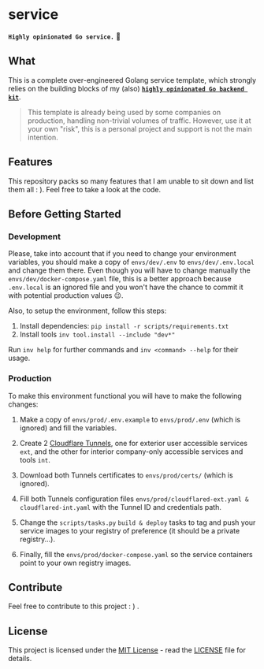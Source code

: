 # service

**`Highly opinionated Go service.`** 🐻

## What

This is a complete over-engineered Golang service template, which strongly relies on the building blocks of my (also) [**`highly opinionated Go backend kit`**](https://github.com/neoxelox/kit).

> This template is already being used by some companies on production, handling non-trivial volumes of traffic. However, use it at your own "risk", this is a personal project and support is not the main intention.

## Features

This repository packs so many features that I am unable to sit down and list them all : ). Feel free to take a look at the code.

## Before Getting Started

### Development

Please, take into account that if you need to change your environment variables, you should make a copy of `envs/dev/.env` to `envs/dev/.env.local` and change them there. Even though you will have to change manually the `envs/dev/docker-compose.yaml` file, this is a better approach because `.env.local` is an ignored file and you won't have the chance to commit it with potential production values 😉.

Also, to setup the environment, follow this steps:

1. Install dependencies: `pip install -r scripts/requirements.txt`
2. Install tools `inv tool.install --include "dev*"`

Run `inv help` for further commands and `inv <command> --help` for their usage.

### Production

To make this environment functional you will have to make the following changes:

1. Make a copy of `envs/prod/.env.example` to `envs/prod/.env` (which is ignored) and fill the variables.

2. Create 2 [Cloudflare Tunnels](https://developers.cloudflare.com/cloudflare-one/connections/connect-networks/), one for exterior user accessible services `ext`, and the other for interior company-only accessible services and tools `int`.

3. Download both Tunnels certificates to `envs/prod/certs/` (which is ignored).

4. Fill both Tunnels configuration files `envs/prod/cloudflared-ext.yaml & cloudflared-int.yaml` with the Tunnel ID and credentials path.

5. Change the `scripts/tasks.py` `build & deploy` tasks to tag and push your service images to your registry of preference (it should be a private registry...).

6) Finally, fill the `envs/prod/docker-compose.yaml` so the service containers point to your own registry images.

## Contribute

Feel free to contribute to this project : ) .

## License

This project is licensed under the [MIT License](https://opensource.org/licenses/MIT) - read the [LICENSE](LICENSE) file for details.
